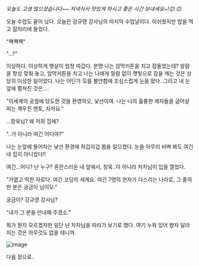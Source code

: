 *오늘도 고생 많으셨습니다~~ 저녁식사 맛있게 하시고 좋은 시간 보내세요~!😊 😊*

오늘 수업도 끝이 났다. 오늘은 강규영 강사님의 마지막 수업날이다. 아쉬웠지만 밥을 먹고 잠자리에 들었다.


"짹쨱쨱"


"...?"


이상하다. 이상하게 햇살이 엄청 따갑다. 분명 나는 암막커튼을 치고 잠들었는데? 
알람을 항상 맞춰 놓고, 암막커튼을 치고 나는 나에게 알람 없이 햇빛으로 잠을 깨는 것은 상당히 이상한 일이었다.
나는 어딘가 모를 불안함에 조심스럽게 눈을 떴다. 그리고 내 눈 앞에 펼쳐진 것은....


"이세계의 궁궐에 당도한 것을 환영하오, 낯선이여. 나는 나의 훌륭한 제자들을 굽어살피는 깨우친 멘토, 차차요."


...창욱님? 왜 저희 집에?


"..가 아니라 여긴 어디야?"


나는 눈앞에 들어차는 낯선 환경에 허겁지겁 몸을 일으켰다. 눈을 아무리 비벼 봐도 여긴 내 집이 아니었다!!


여긴...어디? 난 누구? 혼란스러운 내 앞에서, 창욱..이 아니라 차차님이 입을 열었다.


"가엾고 딱한 자로다. 여긴 코딩의 세계요. 여긴 7명의 현자가 다스리는 나라로, 그 중의 한 분은 궁금이 님이오."


궁금이? 강규영 강사님?


"내가 그 분을 안내해 주겠소."


뭐가 뭔지 모르겠지만 일단 난 차차님을 따라가 보기로 했다. 여기 누워 있어 봤자 달라지는 것은 아무것도 없을 테니까.


![image](https://user-images.githubusercontent.com/48428325/184090425-23511a3e-e4fa-45fe-8f6d-8c446e4b9fa4.png)


다음 장으로..
